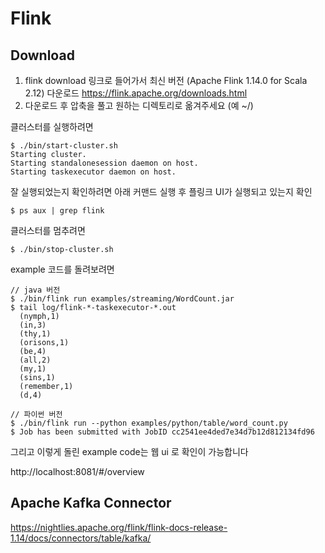 # Flink

## Download 

1. flink download 링크로 들어가서 최신 버전 (Apache Flink 1.14.0 for Scala 2.12) 다운로드 https://flink.apache.org/downloads.html
2. 다운로드 후 압축을 풀고 원하는 디렉토리로 옮겨주세요 (예 ~/)


클러스터를 실행하려면
```
$ ./bin/start-cluster.sh
Starting cluster.
Starting standalonesession daemon on host.
Starting taskexecutor daemon on host.
```

잘 실행되었는지 확인하려면 아래 커맨드 실행 후 플링크 UI가 실행되고 있는지 확인

```
$ ps aux | grep flink
```


클러스터를 멈추려면

```
$ ./bin/stop-cluster.sh
```


example 코드를 돌려보려면 
```
// java 버전
$ ./bin/flink run examples/streaming/WordCount.jar
$ tail log/flink-*-taskexecutor-*.out
  (nymph,1)
  (in,3)
  (thy,1)
  (orisons,1)
  (be,4)
  (all,2)
  (my,1)
  (sins,1)
  (remember,1)
  (d,4)

// 파이썬 버전
$ ./bin/flink run --python examples/python/table/word_count.py
$ Job has been submitted with JobID cc2541ee4ded7e34d7b12d812134fd96
```


그리고 이렇게 돌린 example code는 웹 ui 로 확인이 가능합니다

http://localhost:8081/#/overview


## Apache Kafka Connector

https://nightlies.apache.org/flink/flink-docs-release-1.14/docs/connectors/table/kafka/